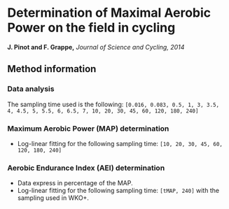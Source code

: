 # Determination of Maximal Aerobic Power on the field in cycling

**J. Pinot and F. Grappe,** *Journal of Science and Cycling, 2014*

## Method information

### Data analysis

The sampling time used is the following: `[0.016, 0.083, 0.5, 1, 3, 3.5, 4, 4.5, 5, 5.5, 6, 6.5, 7, 10, 20, 30, 45, 60, 120, 180, 240]`

### Maximum Aerobic Power (MAP) determination

* Log-linear fitting for the following sampling time: `[10, 20, 30, 45, 60, 120, 180, 240]`

### Aerobic Endurance Index (AEI) determination

* Data express in percentage of the MAP.
* Log-linear fitting for the following sampling time: `[tMAP, 240]` with the sampling used in WKO+.
